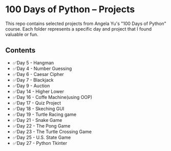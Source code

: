 # 100 Days of Python – Projects

This repo contains selected projects from Angela Yu's "100 Days of Python" course. Each folder represents a specific day and project that I found valuable or fun.

## Contents

- ✅Day 5 - Hangman
- ✅Day 4 - Number Guessing
- ✅Day 6 - Caesar Cipher
- ✅Day 7 - Blackjack
- ✅Day 9 - Auction
- ✅Day 14 - Higher Lower
- ✅Day 16 - Coffe Machine(using OOP)
- ✅Day 17 - Quiz Project
- ✅Day 18 - Skeching GUI
- ✅Day 19 - Turtle Racing game
- ✅Day 21 - Snake Game
- ✅Day 22 - The Pong Game
- ✅Day 23 - The Turtle Crossing Game
- ✅Day 25 - U.S. State Game
- ✅Day 27 - Python Tkinter
